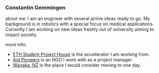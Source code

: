 ### Constantin Gemmingen

<!--
**constgemm/constgemm** is a ✨ _special_ ✨ repository because its `README.md` (this file) appears on your GitHub profile.

Here are some ideas to get you started:

- 🔭 I’m currently working on ...
- 🌱 I’m currently learning ...
- 👯 I’m looking to collaborate on ...
- 🤔 I’m looking for help with ...
- 💬 Ask me about ...
- 📫 How to reach me: ...
- 😄 Pronouns: ...
- ⚡ Fun fact: ...
-->

about me: I am an engineer with several active ideas ready to go. My background is in robotics with a special focus on medical applications. Currently I am working on new ideas freshly out of university aiming to impact society.

more info: 
- [ETH Student Project House](https://sph.ethz.ch/) is the accellerator I am working from.
- [Aid Pioneers](https://aidpioneers.com/) is an NGO I work with as a project manager.
- [Wanaka, NZ](https://www.lakewanaka.co.nz/) is the place I would consider moving to one day.
